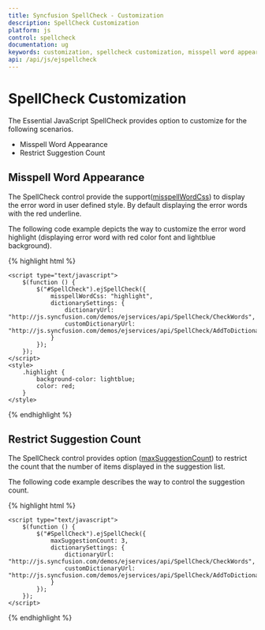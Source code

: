 ```yaml
---
title: Syncfusion SpellCheck - Customization
description: SpellCheck Customization
platform: js
control: spellcheck
documentation: ug
keywords: customization, spellcheck customization, misspell word appearance, restrict suggestion count
api: /api/js/ejspellcheck 
---
```

# SpellCheck Customization

The Essential JavaScript SpellCheck provides option to customize for the following scenarios.

* Misspell Word Appearance
* Restrict Suggestion Count
    
## Misspell Word Appearance

The SpellCheck control provide the support([misspellWordCss](/api/js/ejspellcheck#members:misspellwordcss)) to display the error word in user defined style. By default displaying the error words with the red underline. 

The following code example depicts the way to customize the error word highlight (displaying error word with red color font and lightblue background).

{% highlight html %}
    <div id="SpellCheck"></div>
    
    <script type="text/javascript">
        $(function () {
            $("#SpellCheck").ejSpellCheck({
                misspellWordCss: "highlight",
                dictionarySettings: {
                    dictionaryUrl: "http://js.syncfusion.com/demos/ejservices/api/SpellCheck/CheckWords",
                    customDictionaryUrl: "http://js.syncfusion.com/demos/ejservices/api/SpellCheck/AddToDictionary"
                }
            });
        });
    </script>
    <style>
        .highlight {
            background-color: lightblue;
            color: red;
        }
    </style> 

{% endhighlight %}

## Restrict Suggestion Count

The SpellCheck control provides option ([maxSuggestionCount](/js/api/ejspellcheck#members:maxsuggestioncount)) to restrict the count that the number of items displayed in the suggestion list.

The following code example describes the way to control the suggestion count.

{% highlight html %}
    <div id="SpellCheck"></div>
    
    <script type="text/javascript">
        $(function () {
            $("#SpellCheck").ejSpellCheck({
                maxSuggestionCount: 3,
                dictionarySettings: {
                    dictionaryUrl: "http://js.syncfusion.com/demos/ejservices/api/SpellCheck/CheckWords",
                    customDictionaryUrl: "http://js.syncfusion.com/demos/ejservices/api/SpellCheck/AddToDictionary"
                }
            });
        });
    </script>
{% endhighlight %}